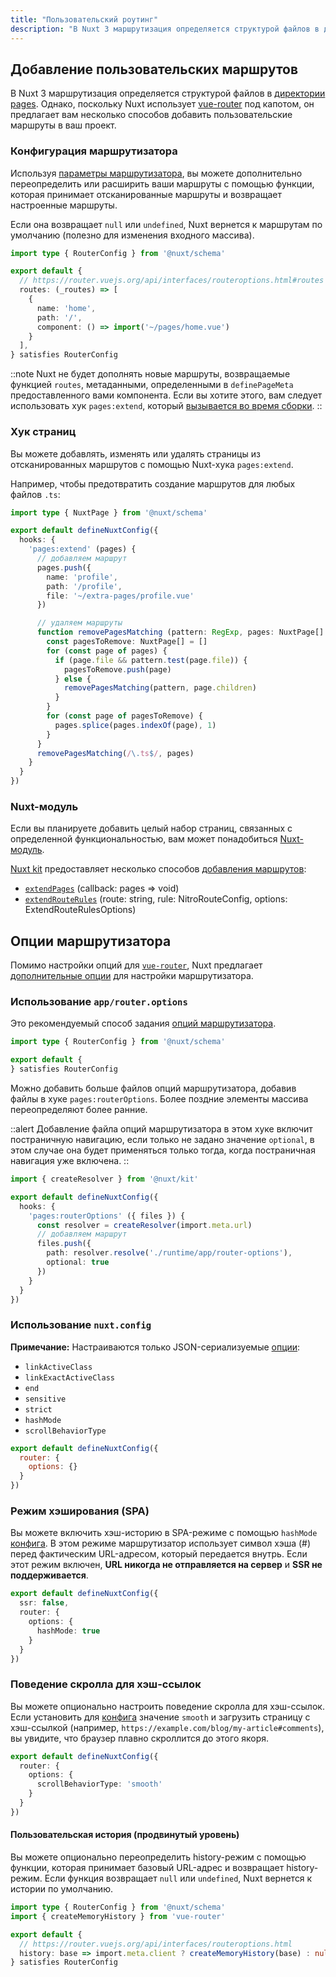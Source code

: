 ```yaml
---
title: "Пользовательский роутинг"
description: "В Nuxt 3 маршрутизация определяется структурой файлов в директории pages. Однако, поскольку Nuxt использует vue-router под капотом, он предлагает вам несколько способов добавить пользовательские маршруты в ваш проект."
---
```


## Добавление пользовательских маршрутов

В Nuxt 3 маршрутизация определяется структурой файлов в [директории pages](/docs/guide/directory-structure/pages). Однако, поскольку Nuxt использует [vue-router](https://router.vuejs.org) под капотом, он предлагает вам несколько способов добавить пользовательские маршруты в ваш проект.

### Конфигурация маршрутизатора

Используя [параметры маршрутизатора](/docs/guide/recipes/custom-routing#router-options), вы можете дополнительно переопределить или расширить ваши маршруты с помощью функции, которая принимает отсканированные маршруты и возвращает настроенные маршруты.

Если она возвращает `null` или `undefined`, Nuxt вернется к маршрутам по умолчанию (полезно для изменения входного массива).

```ts [app/router.options.ts]
import type { RouterConfig } from '@nuxt/schema'

export default {
  // https://router.vuejs.org/api/interfaces/routeroptions.html#routes
  routes: (_routes) => [
    {
      name: 'home',
      path: '/',
      component: () => import('~/pages/home.vue')
    }
  ],
} satisfies RouterConfig
```

::note
Nuxt не будет дополнять новые маршруты, возвращаемые функцией `routes`, метаданными, определенными в `definePageMeta` предоставленного вами компонента. Если вы хотите этого, вам следует использовать хук `pages:extend`, который [вызывается во время сборки](/docs/api/advanced/hooks#nuxt-hooks-build-time).
::

### Хук страниц

Вы можете добавлять, изменять или удалять страницы из отсканированных маршрутов с помощью Nuxt-хука `pages:extend`.

Например, чтобы предотвратить создание маршрутов для любых файлов `.ts`:

```ts [nuxt.config.ts]
import type { NuxtPage } from '@nuxt/schema'

export default defineNuxtConfig({
  hooks: {
    'pages:extend' (pages) {
      // добавляем маршрут
      pages.push({
        name: 'profile',
        path: '/profile',
        file: '~/extra-pages/profile.vue'
      })

      // удаляем маршруты
      function removePagesMatching (pattern: RegExp, pages: NuxtPage[] = []) {
        const pagesToRemove: NuxtPage[] = []
        for (const page of pages) {
          if (page.file && pattern.test(page.file)) {
            pagesToRemove.push(page)
          } else {
            removePagesMatching(pattern, page.children)
          }
        }
        for (const page of pagesToRemove) {
          pages.splice(pages.indexOf(page), 1)
        }
      }
      removePagesMatching(/\.ts$/, pages)
    }
  }
})
```

### Nuxt-модуль

Если вы планируете добавить целый набор страниц, связанных с определенной функциональностью, вам может понадобиться [Nuxt-модуль](/modules).

[Nuxt kit](/docs/guide/going-further/kit) предоставляет несколько способов [добавления маршрутов](/docs/api/kit/pages):
- [`extendPages`](/docs/api/kit/pages#extendpages) (callback: pages => void)
- [`extendRouteRules`](/docs/api/kit/pages#extendrouterules) (route: string, rule: NitroRouteConfig, options: ExtendRouteRulesOptions)

## Опции маршрутизатора

Помимо настройки опций для [`vue-router`](https://router.vuejs.org/api/interfaces/routeroptions.html), Nuxt предлагает [дополнительные опции](/docs/api/nuxt-config#router) для настройки маршрутизатора.

### Использование `app/router.options`

Это рекомендуемый способ задания [опций маршрутизатора](/docs/api/nuxt-config#router).

```ts [app/router.options.ts]
import type { RouterConfig } from '@nuxt/schema'

export default {
} satisfies RouterConfig
```

Можно добавить больше файлов опций маршрутизатора, добавив файлы в хуке `pages:routerOptions`. Более поздние элементы массива переопределяют более ранние.

::alert
Добавление файла опций маршрутизатора в этом хуке включит постраничную навигацию, если только не задано значение `optional`, в этом случае она будет применяться только тогда, когда постраничная навигация уже включена.
::

```ts [nuxt.config.ts]
import { createResolver } from '@nuxt/kit'

export default defineNuxtConfig({
  hooks: {
    'pages:routerOptions' ({ files }) {
      const resolver = createResolver(import.meta.url)
      // добавляем маршрут
      files.push({
        path: resolver.resolve('./runtime/app/router-options'),
        optional: true
      })
    }
  }
})
```

### Использование `nuxt.config`

**Примечание:** Настраиваются только JSON-сериализуемые [опции](/docs/api/nuxt-config#router):

- `linkActiveClass`
- `linkExactActiveClass`
- `end`
- `sensitive`
- `strict`
- `hashMode`
- `scrollBehaviorType`

```js [nuxt.config]
export default defineNuxtConfig({
  router: {
    options: {}
  }
})
```

### Режим хэширования (SPA)

Вы можете включить хэш-историю в SPA-режиме с помощью `hashMode` [конфига](/docs/api/nuxt-config#router). В этом режиме маршрутизатор использует символ хэша (#) перед фактическим URL-адресом, который передается внутрь. Если этот режим включен, **URL никогда не отправляется на сервер** и **SSR не поддерживается**.

```ts [nuxt.config.ts]
export default defineNuxtConfig({
  ssr: false,
  router: {
    options: {
      hashMode: true
    }
  }
})
```

### Поведение скролла для хэш-ссылок

Вы можете опционально настроить поведение скролла для хэш-ссылок. Если установить для [конфига](/docs/api/nuxt-config#router) значение `smooth` и загрузить страницу с хэш-ссылкой (например, `https://example.com/blog/my-article#comments`), вы увидите, что браузер плавно скроллится до этого якоря.

```ts [nuxt.config.ts]
export default defineNuxtConfig({
  router: {
    options: {
      scrollBehaviorType: 'smooth'
    }
  }
})
```

#### Пользовательская история (продвинутый уровень)

Вы можете опционально переопределить history-режим с помощью функции, которая принимает базовый URL-адрес и возвращает history-режим. Если функция возвращает `null` или `undefined`, Nuxt вернется к истории по умолчанию.

```ts [app/router.options.ts]
import type { RouterConfig } from '@nuxt/schema'
import { createMemoryHistory } from 'vue-router'

export default {
  // https://router.vuejs.org/api/interfaces/routeroptions.html
  history: base => import.meta.client ? createMemoryHistory(base) : null /* по умолчанию */
} satisfies RouterConfig
```
